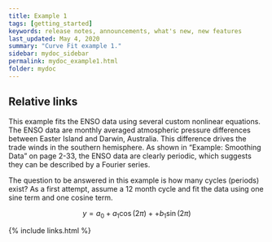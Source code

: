 ```yaml
---
title: Example 1
tags: [getting_started]
keywords: release notes, announcements, what's new, new features
last_updated: May 4, 2020
summary: "Curve Fit example 1."
sidebar: mydoc_sidebar
permalink: mydoc_example1.html
folder: mydoc
---
```


## Relative links

This example fits the ENSO data using several custom nonlinear equations.
The ENSO data are monthly averaged atmospheric pressure differences
between Easter Island and Darwin, Australia. This difference drives the trade
winds in the southern hemisphere.
As shown in “Example: Smoothing Data” on page 2-33, the ENSO data are
clearly periodic, which suggests they can be described by a Fourier series.

The question to be answered in this example is how many cycles (periods)
exist? As a first attempt, assume a 12 month cycle and fit the data using one
sine term and one cosine term.

$$y = a_0 + a_1\cos(2\pi) + + b_1\sin(2\pi)$$

{% include links.html %}